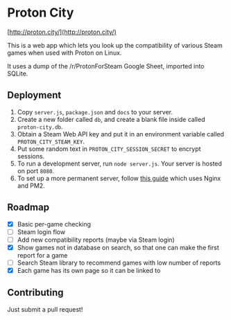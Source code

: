 # Proton City
[http://proton.city/](http://proton.city/)

This is a web app which lets you look up the compatibility of various Steam
games when used with Proton on Linux.

It uses a dump of the /r/ProtonForSteam Google Sheet, imported into SQLite.

## Deployment
  1. Copy `server.js`, `package.json` and `docs` to your server.
  2. Create a new folder called `db`, and create a blank file inside called 
     `proton-city.db`.
  3. Obtain a Steam Web API key and put it in an environment variable called
     `PROTON_CITY_STEAM_KEY`.
  4. Put some random text in `PROTON_CITY_SESSION_SECRET` to encrypt sessions.
  5. To run a development server, run `node server.js`. Your server is hosted
     on port `8080`.
  6. To set up a more permanent server, follow [this guide](https://www.digitalocean.com/community/tutorials/how-to-set-up-a-node-js-application-for-production-on-ubuntu-16-04)
     which uses Nginx and PM2.

## Roadmap

  - [X] Basic per-game checking
  - [ ] Steam login flow
  - [ ] Add new compatibility reports (maybe via Steam login)
  - [X] Show games not in database on search, so that one can make the first
        report for a game
  - [ ] Search Steam library to recommend games with low number of reports
  - [X] Each game has its own page so it can be linked to

## Contributing
Just submit a pull request!